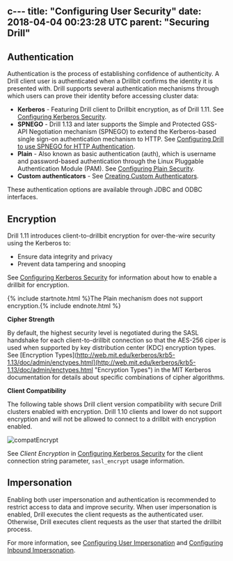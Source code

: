 c---
title: "Configuring User Security"
date: 2018-04-04 00:23:28 UTC
parent: "Securing Drill"
---
## Authentication

Authentication is the process of establishing confidence of authenticity. A Drill client user is authenticated when a Drillbit confirms the identity it is presented with.  Drill supports several authentication mechanisms through which users can prove their identity before accessing cluster data: 

* **Kerberos** - Featuring Drill client to Drillbit encryption, as of Drill 1.11. See [Configuring Kerberos Security]({{site.baseurl}}/docs/configuring-kerberos-security/).  
* **SPNEGO** - Drill 1.13 and later supports the Simple and Protected GSS-API Negotiation mechanism (SPNEGO) to extend the Kerberos-based single sign-on authentication mechanism to HTTP. See [Configuring Drill to use SPNEGO for HTTP Authentication]({{site.baseurl}}/docs/configuring-drill-to-use-spnego-for-http-authentication/).
* **Plain** - Also known as basic authentication (auth), which is username and password-based authentication through the Linux Pluggable Authentication Module (PAM). See [Configuring Plain Security]({{site.baseurl}}/docs/configuring-plain-security/).
* **Custom authenticators** - See [Creating Custom Authenticators]({{site.baseurl}}/docs/creating-custom-authenticators).

These authentication options are available through JDBC and ODBC interfaces.  

## Encryption

Drill 1.11 introduces client-to-drillbit encryption for over-the-wire security using the Kerberos to:

* Ensure data integrity and privacy 
* Prevent data tampering and snooping


See [Configuring Kerberos Security]({{site.baseurl}}/docs/configuring-kerberos-security/) for information about how to enable a drillbit for encryption.

{% include startnote.html %}The Plain mechanism does not support encryption.{% include endnote.html %}  
 
**Cipher Strength**

By default, the highest security level is negotiated during the SASL handshake for each client-to-drillbit connection so that the AES-256 ciper is used when supported by key distribution center (KDC) encryption types. See [Encryption Types](http://web.mit.edu/kerberos/krb5-1.13/doc/admin/enctypes.html](http://web.mit.edu/kerberos/krb5-1.13/doc/admin/enctypes.html "Encryption Types") in the MIT Kerberos documentation for details about specific combinations of cipher algorithms. 

**Client Compatibility**  

The following table shows Drill client version compatibility with secure Drill clusters enabled with encryption. Drill 1.10 clients and lower do not support encryption and will not be allowed to connect to a drillbit with encryption enabled. 

![compatEncrypt]({{site.baseurl}}/docs/img/client-encrypt-compatibility.png)

See *Client Encryption* in [Configuring Kerberos Security]({{site.baseurl}}/docs/configuring-kerberos-authentication/#client-encryption) for the client connection string parameter, `sasl_encrypt` usage information.

## Impersonation

Enabling both user impersonation and authentication is recommended to restrict access to data and improve security. When user impersonation is enabled, Drill executes the client requests as the authenticated user. Otherwise, Drill executes client requests as the user that started the drillbit process. 

For more information, see [Configuring User Impersonation]({{site.baseurl}}/docs/configuring-user-impersonation/) and [Configuring Inbound Impersonation]({{site.baseurl}}/docs/configuring-inbound-impersonation/).






